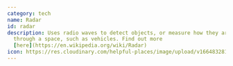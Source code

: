 ```yaml
---
category: tech
name: Radar
id: radar
description: Uses radio waves to detect objects, or measure how they are moving
  through a space, such as vehicles. Find out more
  [here](https://en.wikipedia.org/wiki/Radar)
icon: https://res.cloudinary.com/helpful-places/image/upload/v1664832813/dtpr-icons/tech/light_aj0xol.svg
---
```

